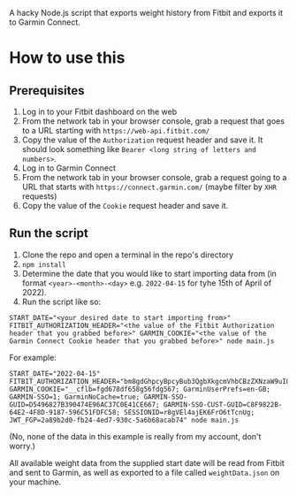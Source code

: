 A hacky Node.js script that exports weight history from Fitbit and exports it to Garmin Connect.

# How to use this

## Prerequisites
1. Log in to your Fitbit dashboard on the web
2. From the network tab in your browser console, grab a request that goes to a URL starting with `https://web-api.fitbit.com/`
3. Copy the value of the `Authorization` request header and save it. It should look something like `Bearer <long string of letters and numbers>`.
4. Log in to Garmin Connect
5. From the network tab in your browser console, grab a request going to a URL that starts with `https://connect.garmin.com/` (maybe filter by `XHR` requests)
4. Copy the value of the `Cookie` request header and save it.

## Run the script
1. Clone the repo and open a terminal in the repo's directory
2. `npm install`
3. Determine the date that you would like to start importing data from (in format `<year>-<month>-<day>` e.g. `2022-04-15` for tyhe 15th of April of 2022).
4. Run the script like so:
```
START_DATE="<your desired date to start importing from>" FITBIT_AUTHORIZATION_HEADER="<the value of the Fitbit Authorization header that you grabbed before>" GARMIN_COOKIE="<the value of the Garmin Connect Cookie header that you grabbed before>" node main.js
```

For example:
```
START_DATE="2022-04-15" FITBIT_AUTHORIZATION_HEADER="bm8gdGhpcyBpcyBub3QgbXkgcmVhbCBzZXNzaW9uIGRhdGEsIGkgYW0gbm90IGFuIGlkaW90Cg" GARMIN_COOKIE="__cflb=fgd678df658g56fdg567; GarminUserPrefs=en-GB; GARMIN-SSO=1; GarminNoCache=true; GARMIN-SSO-GUID=D5496827B390474E96AC37C0E41CE667; GARMIN-SSO-CUST-GUID=C8F9822B-64E2-4F8D-9187-596C51FDFC58; SESSIONID=r8gVEl4ajEK6FrO6tTcnUg; JWT_FGP=2a89b2d0-fb24-4ed7-930c-5a6b68acab74" node main.js
```
(No, none of the data in this example is really from my account, don't worry.)

All available weight data from the supplied start date will be read from Fitbit and sent to Garmin, as well as exported to a file called `weightData.json` on your machine.
